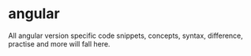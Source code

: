 # angular
All angular version specific code snippets, concepts, syntax, difference, practise and more will fall here.
